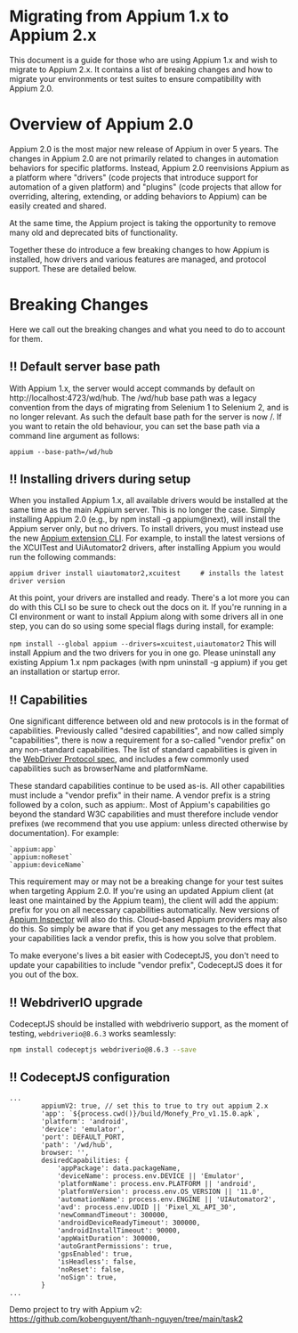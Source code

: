 # Migrating from Appium 1.x to Appium 2.x
This document is a guide for those who are using Appium 1.x and wish to migrate to Appium 2.x. It contains a list of breaking changes and how to migrate your environments or test suites to ensure compatibility with Appium 2.0.

# Overview of Appium 2.0
Appium 2.0 is the most major new release of Appium in over 5 years. The changes in Appium 2.0 are not primarily related to changes in automation behaviors for specific platforms. Instead, Appium 2.0 reenvisions Appium as a platform where "drivers" (code projects that introduce support for automation of a given platform) and "plugins" (code projects that allow for overriding, altering, extending, or adding behaviors to Appium) can be easily created and shared.

At the same time, the Appium project is taking the opportunity to remove many old and deprecated bits of functionality.

Together these do introduce a few breaking changes to how Appium is installed, how drivers and various features are managed, and protocol support. These are detailed below.

# Breaking Changes
Here we call out the breaking changes and what you need to do to account for them.

## ‼ Default server base path
With Appium 1.x, the server would accept commands by default on http://localhost:4723/wd/hub. The /wd/hub base path was a legacy convention from the days of migrating from Selenium 1 to Selenium 2, and is no longer relevant. As such the default base path for the server is now /. If you want to retain the old behaviour, you can set the base path via a command line argument as follows:

`appium --base-path=/wd/hub`

## ‼ Installing drivers during setup
When you installed Appium 1.x, all available drivers would be installed at the same time as the main Appium server. This is no longer the case. Simply installing Appium 2.0 (e.g., by npm install -g appium@next), will install the Appium server only, but no drivers. To install drivers, you must instead use the new [Appium extension CLI](https://appium.github.io/appium/docs/en/2.0/cli/extensions/). For example, to install the latest versions of the XCUITest and UiAutomator2 drivers, after installing Appium you would run the following commands:

```
appium driver install uiautomator2,xcuitest     # installs the latest driver version  
```
At this point, your drivers are installed and ready. There's a lot more you can do with this CLI so be sure to check out the docs on it. If you're running in a CI environment or want to install Appium along with some drivers all in one step, you can do so using some special flags during install, for example:

`npm install --global appium --drivers=xcuitest,uiautomator2`
This will install Appium and the two drivers for you in one go. Please uninstall any existing Appium 1.x npm packages (with npm uninstall -g appium) if you get an installation or startup error.

## ‼ Capabilities
One significant difference between old and new protocols is in the format of capabilities. Previously called "desired capabilities", and now called simply "capabilities", there is now a requirement for a so-called "vendor prefix" on any non-standard capabilities. The list of standard capabilities is given in the [WebDriver Protocol spec](https://www.w3.org/TR/webdriver/#capabilities), and includes a few commonly used capabilities such as browserName and platformName.

These standard capabilities continue to be used as-is. All other capabilities must include a "vendor prefix" in their name. A vendor prefix is a string followed by a colon, such as appium:. Most of Appium's capabilities go beyond the standard W3C capabilities and must therefore include vendor prefixes (we recommend that you use appium: unless directed otherwise by documentation). For example:

```
`appium:app`
`appium:noReset`
`appium:deviceName`
```

This requirement may or may not be a breaking change for your test suites when targeting Appium 2.0. If you're using an updated Appium client (at least one maintained by the Appium team), the client will add the appium: prefix for you on all necessary capabilities automatically. New versions of [Appium Inspector](https://github.com/appium/appium-inspector) will also do this. Cloud-based Appium providers may also do this. So simply be aware that if you get any messages to the effect that your capabilities lack a vendor prefix, this is how you solve that problem.

To make everyone's lives a bit easier with CodeceptJS, you don't need to update your capabilities to include "vendor prefix", CodeceptJS does it for you out of the box.

## ‼ WebdriverIO upgrade
CodeceptJS should be installed with webdriverio support, as the moment of testing, `webdriverio@8.6.3` works seamlessly:
```bash
npm install codeceptjs webdriverio@8.6.3 --save
```

## ‼ CodeceptJS configuration

```
...
        appiumV2: true, // set this to true to try out appium 2.x
        'app': `${process.cwd()}/build/Monefy_Pro_v1.15.0.apk`,
        'platform': 'android',
        'device': 'emulator',
        'port': DEFAULT_PORT,
        'path': '/wd/hub',
        browser: '',
        desiredCapabilities: {
            'appPackage': data.packageName,
            'deviceName': process.env.DEVICE || 'Emulator',
            'platformName': process.env.PLATFORM || 'android',
            'platformVersion': process.env.OS_VERSION || '11.0',
            'automationName': process.env.ENGINE || 'UIAutomator2',
            'avd': process.env.UDID || 'Pixel_XL_API_30',
            'newCommandTimeout': 300000,
            'androidDeviceReadyTimeout': 300000,
            'androidInstallTimeout': 90000,
            'appWaitDuration': 300000,
            'autoGrantPermissions': true,
            'gpsEnabled': true,
            'isHeadless': false,
            'noReset': false,
            'noSign': true,
        }
...
```


Demo project to try with Appium v2: https://github.com/kobenguyent/thanh-nguyen/tree/main/task2
